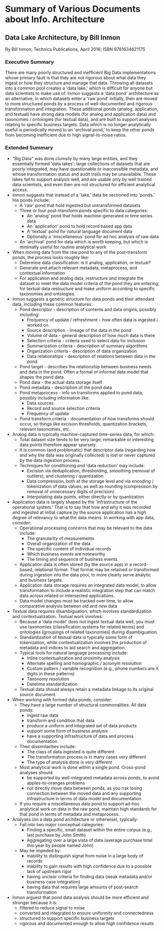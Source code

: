 # Summary of Various Documents about Info. Architecture

## Data Lake Architecture, by Bill Inmon

By Bill Inmon; Technics Publications, April 2016; ISBN 9781634621175

### Executive Summary

There are many poorly structured and inefficient Big Data implementations whose primary fault is that they are not rigorous about what data they ingest or how they structure and manage that data. Throwing all datasets into a common pool creates a 'data lake,' which is difficult for anyone but data scientists to make use of. Inmon suggests a 'data pond' architecture as an alternative, in which datasets enter a 'raw pond' initially, then are moved to more structured ponds by a process of well-documented and rigorous transformation and integration. These additional ponds (analog, application, and textual) have strong data models (for analog and application data) and taxonomies / ontologies (for textual data), and are built to support analyses relating to specific business targets. Data which is no longer analytically useful is periodically moved to an 'archival pond,' to keep the other ponds from becoming inefficient due to high signal-to-noise ratios.

### Extended Summary

* "Big Data" was done clumsily by many large entities, and they essentially formed 'data lakes': large collections of datasets that are poorly integrated, may have questionable or inaccessible metadata, and whose transformation status and audit trails may be unavailable. These lakes fail to support analysis well, and are usable only by well trained data scientists, and even then are not structured for efficient analytical access.
* Inmon suggests that instead of a 'lake,' data be sectioned into 'ponds.' His ponds include:
    * A 'raw' pond that hold ingested but untransformed datasets
    * Three or four post-transform ponds specific to data categories:
        * An 'analog' pond that holds machine-generated or time series data
        * An 'application' pond to hold record based app data
        * A 'textual' pond for natural language document data
        * Optionally a 'miscellaneous' pond for ad hoc analysis of raw data
    * An 'archival' pond for data which is worth keeping, but which is minimally useful for routine analytical work
* When moving data from the raw pond to any of the post-transform ponds, the process looks roughly like:
    * Determine data classification: is it analog, application, or textual?
    * Generate and attach relevant metadata, metaprocess, and contextual information
    * For application and analog data, restructure and integrate the dataset to meet the data model criteria of the pond they are entering; for textual data restructure and make uniform according to specific taxonomies and ontologies.
* Inmon suggests a generic structure for data ponds and their attendant data, including these common features:
    * Pond descriptor - description of contents and data origins, possibly including:
        * Frequency of update / refreshment - how often data is ingested / worked on
        * Source description - lineage of the data in the pond
        * Volume of data - general description of how much data is there
        * Selection criteria - criteria used to select data for inclusion
        * Summarization criteria - description of summary algorithms
        * Organization criteria - description of data organization
        * Data relationships - description of relations between data in the pond
    * Pond target - describes the relationship between business needs and data in the pond. Often a formal or informal data model that shapes the pond data.
    * Pond data - the actual data storage itself
    * Pond metadata - description of the pond data
    * Pond metaprocess - info on transforms applied to pond data, possibly including information like:
		* Data sources
		* Record and source selection criteria
		* Frequency of update
    * Pond transform criteria - documentation of how transforms should occur, so things like excision thresholds, quantization brackets, relevant taxonomies, etc.
* Analog data is typically machine-captured time-series data, for which:
	* Total dataset size tends to be very large; remarkable or interesting data points therefore appear sparsely.
    * It is common (and problematic) that descriptor data (regarding how and why the data was originally collected) is lost or never captured by the data ingestion process.
	* Techniques for conditioning and 'data reduction' may include:
        * Excision via deduplication, thresholding, smoothing (removal of outliers), and clustering / quantization
        * Data compression, both at the storage level and via encoding / tokenization of data values, as well as rounding (compression by removal of unnecessary digits of precision)
        * Interpolating data points, either directly or by quantization
* Application data is largely shaped by the 'infrastructure of the operational system.' That is to say that how and why it was recorded and ingested at initial capture by the source application has a high degree of relevancy to what the data means. In working with app data, consider:
    * Operational processing concerns that may be relevant to the data include:
        * The granularity of measurements
        * Overall organization of the data
        * The specific content of individual records
        * Which business events are noteworthy
        * The timing and sequence of business events
    * Application data is often stored (by the source app) in a record-based, relational format. That format may be retained or transformed during ingestion into the data pool, to more clearly serve analytic and business targets.
    * Application data storage requires an integrated data model, to allow transformation to include a realistic integration step that can match data across related or intersected applications.
    * Data model changes must be tracked over time, to allow comparative analysis between old and new data
* Textual data requires disambiguation, which involves standardization and contextualization. Textual work involves:
    * Because a 'data model' does not ingest textual data well, you must use taxonomies (classification systems for related terms) and ontologies (groupings of related taxonomies) during disambiguation.
    * Standardization of textual data is typically some form of tokenization, while contextualization involves the production of metadata and indices to aid search and aggregation.
    * Typical tools for natural language processing include:
        * Inline contextualization and proximity analysis
        * Alternate spelling and homographic / acronym resolution
        * Custom pattern / variable recognition (e.g., phone numbers are X digits in these patterns)
        * Taxonomy resolution
        * Datetime standardization
    * Textual data should always retain a metadata linkage to its original source document.
* When working with formed data ponds, consider:
    * They have a large number of structural commonalities. All data ponds:
        * ingest raw data
        * transform and condition that data
        * produce a uniform and integrated set of data products
        * support some form of business analysis
        * have a supporting infrastructure of data and process documentation
    * Their dissimilarities include:
        * The class of data ingested is quite different
        * The transformation process is in many cases very different
        * The type of analysis done is very different
    * Most analytical work is done within a single pond. Cross-pond analyses should:
        * be supported by well-integrated metadata across ponds, to avoid apples-to-oranges problems
        * not directly move data between ponds, as you risk losing connection between the moved data and any supporting infrastructure in terms of data model and documentation
    * If you require a miscellaneous data pond to support ad-hoc analytical work on data in the raw pond, maintain high standards for that pond in terms of metadata and metaprocess. 
* Analyses (on a data pond architecture or otherwise), typically:
    * Fall into two major conceptual categories:
        * Finding a specific, small dataset within the entire corpus (e.g., last purchase by John Smith)
        * Aggregating over a large vista of data (average purchase total this year by people named John)
    * May be impeded by:
        * inability to distinguish signal from noise in a large body of records
        * inability to gain results with high confidence due to a possible lack of upstream rigor
        * having unclear criteria for finding data (weak metadata and/or business case integration)
        * having data that requires large amounts of post-search transformation
* Inmon arguest that pond data analysis should be more efficient and stronger because it is:
    * filtered to reduce signal to noise
    * converted and integrated to ensure uniformity and connectedness
    * structured to support specific business targets
    * rigorous and documented enough to allow high confidence results

